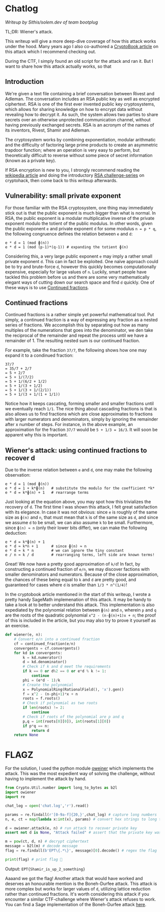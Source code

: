 
# Chatlog

*Writeup by Sithis/solem.dev of team bootplug*

TL;DR: Wiener's attack.

This writeup will give a more deep-dive coverage of how this attack works under the hood. Many years ago I also co-authored a [CryptoBook article](https://cryptohack.gitbook.io/cryptobook/untitled/low-private-component-attacks/wieners-attack) on this attack which I recommend checking out.

During the CTF, I simply found an old script for the attack and ran it. But I want to share how this attack actually works, so that 

## Introduction 

We're given a text file containing a brief conversation between Rivest and Adleman. The conversation includes an RSA public key as well as encrypted ciphertext. RSA is one of the first ever invented public key cryptosystems, which allows for sharing knowledge on how to encrypt data without revealing how to decrypt it. As such, the system allows two parties to share secrets over an otherwise unprotected communication channel, without having previously exchanged secrets. RSA is an acronym of the names of its inventors, Rivest, Shamir and Adleman.

The cryptosystem works by combining exponentiation, modular arithmatic and the difficulty of factoring large prime products to create an asymmetric trapdoor function; where an operation is very easy to perform, but theoretically difficult to reverse without some piece of secret information (known as a private key).

If RSA encryption is new to you, I strongly recommend reading the [wikipedia article](https://en.wikipedia.org/wiki/RSA_(cryptosystem)) and doing the introductory [RSA challenge-series](https://cryptohack.org/challenges/rsa/) on cryptohack, then come back to this writeup afterwards.

## Vulnerability: small private exponent

For those familiar with the RSA cryptosystem, one thing may immediately stick out is that the public exponent is much bigger than what is normal. In RSA, the public exponent is a modular multiplicative inverse of the private exponent modulo the totient of the public modulus. In other words, given the public exponent `e` and private exponent `d` for some modulus `n = p * q`, the following congruence defines the relation between `e` and `d`:

```
e * d = 1 (mod ɸ(n))
e * d = 1 (mod (p-1)*(q-1)) # expanding the totient ɸ(n)
```

Considering this, a very large public exponent `e` may imply a rather small private exponent `d`. This can in fact be exploited. One naïve approach could be to try and brute-force `d`, however this quickly becomes computationally expensive, especially for large values of `n`. Luckily, smart people have tackled this problem before us and there are some very mathematically elegant ways of cutting down our search space and find `d` quickly. One of these ways is to use [Continued fractions](https://en.wikipedia.org/wiki/Continued_fraction).

## Continued fractions

Continued fractions is a rather simple yet powerful mathematical tool. Put simply, a continued fraction is a way of expressing any fraction as a nested series of fractions. We accomplish this by separating out how as many multiples of the numerations that goes into the denominator, we den take the reciprocal of the remainder and repeat the process until we have a remainder of 1. The resulting nested sum is our continued fraction. 

For example, take the fraction `37/7`, the following shows how one may expand it to a condinued fraction:

```
37/7
= 35/7 + 2/7
= 5 + 2/7
= 5 + 1/(7/2)
= 5 + 1/(6/2 + 1/2)
= 5 + 1/(3 + 1/2)
= 5 + 1/(3 + 1/(2/1))
= 5 + 1/(3 + 1/(1 + 1/1))
```

Notice how it keeps cascating, forming smaller and smaller fractions until we eventually reach `1/1`. The nice thing about cascading fractions is that is also allows us to find fractions which are close approximates to fractions with larger numerators and denominators, simply by ignoring the remainder after x number of steps. For instance, in the above example, an approximation for the fraction `37/7` would be `5 + 1/3 = 16/3`. It will soon be apparent why this is important.

## Wiener's attack: using continued fractions to recover d

Due to the inverse relation between `e` and `d`, one may make the following observation:

```
e * d = 1 (mod ɸ(n))
e * d = 1 + k*ɸ(n)   # substitute the modulo for the coefficient *k*
e * d = k*ɸ(n) + 1   # rearrange terms
```

Just looking at the equation above, you may spot how this trivializes the recovery of `d`. The first time I was shown this attack, I felt great satisfaction with its elegance. In case it was not obvious: since `e` is roughly of the same size as `ɸ(n)` and `n`, that must mean that `k` is of the same size as `d`, and since we assume `d` to be small, we can also assume `k` to be small. Furthermore, since `ɸ(n) ≈ n` (only their lower bits differ), we can make the following deduction:

```
e * d = k*ɸ(n) + 1
e * d ≈ k*n + 1      # since ɸ(n) ≈ n
e * d ≈ k * n        # we can ignore the tiny constant
e / n ≈ k / d        # rearranging terms, left side are known terms!
```

Great! We now have a pretty good approximation of `k/d`! In fact, by constructing a continued fraction of `e/n`, we may discover factions with smaller denominators and numerators. Because of the close approximation, the chances of these being equal to `k` and `d` are pretty good, and guaranteed for cases where `d` is smaller than `1/3 * n^(1/4)`!

In the cryptobook article mentioned in the start of this writeup, I wrote a pretty handy SageMath implemenation of this attack. It may be handy to take a look at to better understand this attack. This implementation is also expediated by the polynomial relation between `ɸ(n)` and `n`, wherein `p` and `q` are the roots of the quadratic polynomial `x^2 - (n-ɸ(n)+1)x + n`; the proof of this is included in the article, but you may also try to prove it yourself as an exercise.

```py
def wiener(e, n):
    # Convert e/n into a continued fraction
    cf = continued_fraction(e/n)
    convergents = cf.convergents()
    for kd in convergents:
        k = kd.numerator()
        d = kd.denominator()
        # Check if k and d meet the requirements
        if k == 0 or d%2 == 0 or e*d % k != 1:
            continue
        phi = (e*d - 1)/k
        # Create the polynomial
        x = PolynomialRing(RationalField(), 'x').gen()
        f = x^2 - (n-phi+1)*x + n
        roots = f.roots()
        # Check if polynomial as two roots
        if len(roots) != 2:
            continue
        # Check if roots of the polynomial are p and q
        p,q = int(roots[0][0]), int(roots[1][0])
        if p*q == n:
            return d
    return None
```

# FLAGZ

For the solution, I used the python module [oweiner](https://github.com/orisano/owiener) which implements the attack. This was the most expedient way of solving the challenge, without having to implement the attack by hand.

```py
from Crypto.Util.number import long_to_bytes as b2l
import owiener
import re

chat_log = open('chat.log','r').read()

params = re.findall(r'[0-9a-f]{20,}',chat_log) # capture long numbers
n, e, ct = map(lambda x:int(x), params) # convert hex strings to long types

d = owiener.attack(e, n) # run attack to recover private key
assert not d is None, "Attack failed" # assert that the private key was found

m = pow(ct, d, n) # decrypt ciphertext
message = b2l(m) # decode message
flag = re.findall(b'EPT\{.*\}', message)[0].decode() # regex the flag

print(flag) # print flag 🥳
```

Output: `EPT{Shamir_is_up_2_something}`

Aaaand we got the flag! Another attack that would have worked and deserves an honourable mention is the Boneh-Durfee attack. This attack is more complex but works for larger values of `d`, utilizing lattice reduction rather than continued fractions. It's worth considering this attack if you encounter a similar CTF-challenge where Wiener's attack refuses to work. You can find a Sage implementation of the Boneh-Durfee attack [here](https://github.com/mimoo/RSA-and-LLL-attacks/blob/master/boneh_durfee.sage).